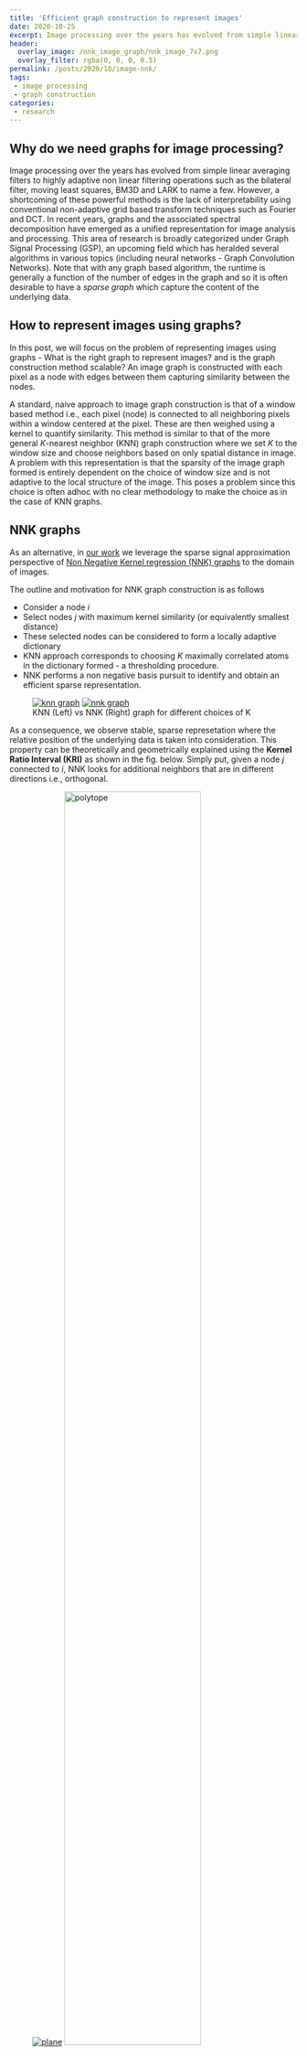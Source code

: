 ```yaml
---
title: 'Efficient graph construction to represent images'	
date: 2020-10-25
excerpt: Image processing over the years has evolved from simple linear averaging filters to highly adaptive non linear filtering operations such as the bilateral filter (BF), moving least squares, BM3D and LARK to name a few.
header:
  overlay_image: /nnk_image_graph/nnk_image_7x7.png
  overlay_filter: rgba(0, 0, 0, 0.5)
permalink: /posts/2020/10/image-nnk/
tags:
 - image processing
 - graph construction
categories:
 - research
---
```

## Why do we need graphs for image processing?
Image processing over the years has evolved from simple linear averaging filters to highly adaptive non linear filtering operations such as the bilateral filter, moving least squares, BM3D and LARK to name a few. However, a shortcoming of these powerful methods is the lack of interpretability using conventional non-adaptive grid based transform techniques such  as Fourier and DCT. 
In recent years, graphs and the associated spectral decomposition have emerged as a unified representation for image analysis and processing. This area of research is broadly categorized under Graph Signal Processing (GSP), an upcoming field which has heralded several algorithms in various topics (including neural networks - Graph Convolution Networks). Note that with any graph based algorithm, the runtime is generally a function of the number of edges in the graph and so it is often desirable to have a *sparse graph* which capture the content of the underlying data. 

## How to represent images using graphs?
In this post, we will focus on the problem of representing images using graphs - What is the right graph to represent images? and is the graph construction method scalable?
An image graph is constructed with each pixel as a node with edges between them capturing similarity between the nodes. 
<!-- From this standpoint, most of the image processing filters can be interpreted and defined based on how the edge similarity is defined. -->
A standard, naive approach to image graph construction is that of a window based method i.e., each pixel (node) is connected to all neighboring pixels within a window centered at the pixel. These are then weighed using a kernel to quantify similarity. This method is similar to that of the more general *K*-nearest neighbor (KNN) graph construction where we set *K* to the window size and choose neighbors based on only spatial distance in image. A problem with this representation is that the sparsity of the image graph formed is entirely dependent on the choice of window size and is not adaptive to the local structure of the image. This poses a problem since this choice is often adhoc with no clear methodology to make the choice as in the case of KNN graphs.

## NNK graphs
As an alternative, in [our work](/publication/2020-02-16-nnk-image-graph) we leverage the sparse signal approximation perspective of [Non Negative Kernel regression (NNK) graphs](/publication/2019-10-21-nnk-graph-arxiv) to the domain of images. 

The outline and motivation for NNK graph construction is as follows
 - Consider a node *i*
 - Select nodes *j* with maximum kernel similarity (or equivalently smallest distance)
 - These selected nodes can be considered to form a locally adaptive dictionary
 - KNN approach corresponds to choosing *K* maximally correlated atoms in the dictionary formed - a thresholding procedure. 
 - NNK performs a non negative basis pursuit to identify and obtain an efficient sparse representation.

<figure class="half">
    <a href="/images/nnk_image_graph/knn_graph_gif.gif"><img src="/images/nnk_image_graph/knn_graph_gif.gif" alt="knn graph"/></a>
    <a href="/images/nnk_image_graph/nnk_graph_gif.gif"><img src="/images/nnk_image_graph/nnk_graph_gif.gif" alt="nnk graph"/></a>
    <figcaption>KNN (Left) vs NNK (Right) graph for different choices of K </figcaption>
</figure>

 

As a consequence, we observe stable, sparse represetation where the relative position of the underlying data is taken into consideration. This property can be theoretically and geometrically explained using the **Kernel Ratio Interval (KRI)** as shown in the fig. below. Simply put, given a node *j* connected to *i*, NNK looks for additional neighbors that are in different directions i.e., orthogonal. 

<figure class="half">
<a href="/images/nnk_image_graph/plane.png"><img src="/images/nnk_image_graph/plane.png" alt="plane"/></a>
<a href="/images/nnk_image_graph/polytope.png"><img src="/images/nnk_image_graph/polytope.png" alt="polytope" width="75%"/></a>
<figcaption>Geometry of NNK graphs</figcaption>
</figure>

This geometric interpretation along with the pixel position regularity in images and specific characteristics of kernel allows us to learn image graphs in a fast and efficient manner (`10x` faster than naive NNK).

## NNK image graph algorithm
We will use the bilateral filter kernel to construct the image graph, though any kernel that has values in range [0, 1] can be integrated into the NNK image graph framework. As shown in the paper, the bilateral filter with KRI gives us a simple threshold condition (computed offline) on intensity to determine if a pixel *k* is to be connected given a connected pixel *j* is connected to the center pixel. We will apply this condition with positive threshold going radially outwards from the center pixel, starting with the four connected neighbors. We confine ourselves to positive thresholds since negative thresholds corresponds to pixels in the opposite side of the pixel window and are less likely to be affected by the connectivity of the current pixel. 

The figure below presents the case of NNK image graph algorithm for a `7x7` window centered at pixel *i*. Note that, conventionally one would connect *i* to all pixels in the window. In NNK, we start with one of the closest pixel namely *j* and assume its connected. We observe intensity differences and compare with the precomputed threshold to prune pixels that will not be connected given the connection to *j*. We perform this step iteratively i.e., 
1. Select closest pixel that is not pruned and connect to *i*
2. Apply pruning condition to remove pixels that are below threshold 
3. Stop when no more pixels are left for processing

<figure>
	<a href="/images/nnk_image_graph/NNK_image_algorithm_gif.gif"><img src="/images/nnk_image_graph/NNK_image_algorithm_gif.gif" alt="nnk_image_algorithm"/></a>
	<!-- <figcaption> NNK image graph algorithm</figcaption> -->
</figure>

## Experimental analysis
NNK image graphs have far fewer edges compared to its naive KNN-like counterparts (`90%` reduction in edges for a `11x11` window). This massive reduction in number of edges speeds up graph filtering operations in images by atleast `15x` without loss in representation. Infact, we show that graph processing and transforms based on NNK image graphs are much better in capturing image content and resulting filtering performance.
<figure>
<a href="/images/nnk_image_graph/bf_wavelets.png"><img src="/images/nnk_image_graph/bf_wavelets.png" alt="bf_wavelets"/></a>
<a href="/images/nnk_image_graph/nnk_wavelets.png"><img src="/images/nnk_image_graph/nnk_wavelets.png" alt="nnk_wavelets"/></a>
<figcaption>Energy compaction using spectral graph wavelets- Standard BF graph (Top) vs NNK image graph (Bottom). Variance of the image in a wavelet band is indicative of the amount of imformation in that frequency band. NNK graphs captures most of image in the lower bands typical for images as they are inhernetly smooth.</figcaption>
</figure>

Further, spectral image denoising based on NNK graphs shows promising performance. We observe that unlike BF graph based denoising whose performance worsens compared to its original non-graph based denoiser, NNK image graph based filtering improves performance achieving metrics close to more complex methods such as BM3D.
<figure class="half">
<a href="/images/nnk_image_graph/psnr_noise_complete_boxplot.png"><img src="/images/nnk_image_graph/psnr_noise_complete_boxplot.png" alt="psnr"/></a>
<a href="/images/nnk_image_graph/ssim_noise_complete_boxplot.png"><img src="/images/nnk_image_graph/ssim_noise_complete_boxplot.png" alt="ssim"/></a>
<figcaption>PSNR and SSIM performance averages over We consider 12 benchmark images used in image processing 
with Gaussian corruption at 5 different noise variances `= 10,15,20,25,30`.</figcaption>
</figure>

## Future Directions
In this article, we looked at a scalable, efficient graph construction framework for images with interpretable connectivity and robust performance. Further, the local nature of the algorithm allows for parallelized execution. We believe we are only scratching the surface with bilateral filter kernels and that better performance and representation is possible by incorporating more complex kernels such as non local means, BM3D to name a few.

Source code available at [github.com/STAC-USC/NNK_Image_graph](https://github.com/STAC-USC/NNK_Image_graph)

